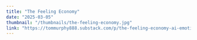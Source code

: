 ```yaml
---
title: "The Feeling Economy"
date: "2025-03-05"
thumbnail: "/thumbnails/the-feeling-economy.jpg"
link: "https://tommurphy888.substack.com/p/the-feeling-economy-ai-emotion-and"
---
```


